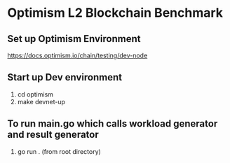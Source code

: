 # Optimism L2 Blockchain Benchmark

## Set up Optimism Environment
https://docs.optimism.io/chain/testing/dev-node

## Start up Dev environment
1. cd optimism
2. make devnet-up

## To run main.go which calls workload generator and result generator
1. go run . (from root directory)